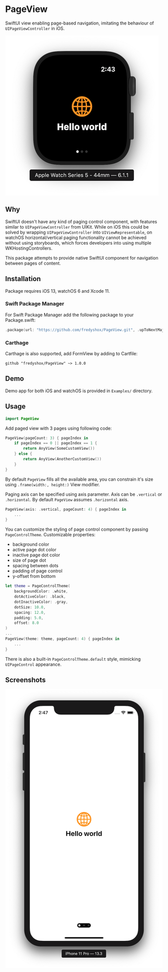 # PageView

SwiftUI view enabling page-based navigation, imitating the behaviour of `UIPageViewController` in iOS.

![watchOS screenshow](./Images/watchOS-example.png)

## Why

SwiftUI doesn't have any kind of paging control component,  with features similar to `UIPageViewController` from UIKit. While on iOS this could be solved by wrapping `UIPageViewController` into  `UIViewRepresentable`, on watchOS horizontal/vertical paging functionality cannot be achieved without using storyboards, which forces developers into using multiple WKHostingControllers.

This package attempts to provide native SwiftUI component for navigation between pages of content.

## Installation

Package requires iOS 13, watchOS 6 and Xcode 11.

### Swift Package Manager

For Swift Package Manager add the following package to your Package.swift:
```swift
.package(url: "https://github.com/fredyshox/PageView.git", .upToNextMajor(from: "1.0.0")),
```

### Carthage


Carthage is also supported, add FormView by adding to Cartfile:
```
github "fredyshox/PageView" ~> 1.0.0
```

## Demo

Demo app for both iOS and watchOS is provided in `Examples/` directory.

## Usage

```swift
import PageView
```

Add paged view with 3 pages using following code:
```swift
PageView(pageCount: 3) { pageIndex in
    if pageIndex == 0 || pageIndex == 1 {
        return AnyView(SomeCustomView())
    } else {
        return AnyView(AnotherCustomView())
    }
}
```

By default `PageView` fills all the available area, you can constrain it's size using `.frame(width:, height:)` View modifier.

Paging axis can be specified using axis parameter. Axis can be `.vertical` or `.horizontal`. By default `PageView` assumes `.horizontal` axis.

```swift
PageView(axis: .vertical, pageCount: 4) { pageIndex in
    ...
}
```

You can customize the styling of page control component by passing `PageControlTheme`. Customizable properties:
* background color
* active page dot color
* inactive page dot color
* size of page dot
* spacing between dots
* padding of page control
* y-offset from bottom

```swift
let theme = PageControlTheme(
    backgroundColor: .white,
    dotActiveColor: .black,
    dotInactiveColor: .gray,
    dotSize: 10.0,
    spacing: 12.0,
    padding: 5.0,
    offset: 8.0
)
...
PageView(theme: theme, pageCount: 4) { pageIndex in
    ...
}
```

There is also a built-in `PageControlTheme.default` style, mimicking `UIPageControl` appearance.

## Screenshots

![iOS example](./Images/iOS-example.png)
